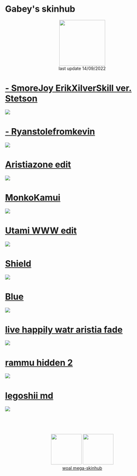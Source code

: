 # Gabey's skinhub
<p align="center">
<a href="https://osu.ppy.sh/users/12904237">
  <img src="https://a.ppy.sh/12904237"  
       width="150"
       height="150"></a>
<br>
last update 14/09/2022
</p>
 
 # [- SmoreJoy ErikXilverSkill ver. Stetson](https://github.com/rudjx3/skins/raw/main/gabey/-_SmoreJoy_ErikXilverSkill_ver._Stetson.osk)
![](https://osu.ppy.sh/ss/18125797/a2bd)

 # [- Ryanstolefromkevin](https://github.com/rudjx3/skins/raw/main/gabey/-_Ryanstolefromkevin.osk)
![](https://osu.ppy.sh/ss/18125806/d26a)

 # [Aristiazone edit](https://github.com/rudjx3/skins/raw/main/gabey/Aristiazone_edit.osk)
![](https://osu.ppy.sh/ss/18125810/9a1d)

 # [MonkoKamui](https://github.com/rudjx3/skins/raw/main/gabey/MonkoKamui.osk)
![](https://osu.ppy.sh/ss/18125813/4257)

 # [Utami WWW edit](https://github.com/rudjx3/skins/raw/main/gabey/Utami_WWW_edit.osk)
![](https://osu.ppy.sh/ss/18125816/79e4)

 # [Shield](https://github.com/rudjx3/skins/raw/main/gabey/Shield.osk)
![](https://osu.ppy.sh/ss/18125825/ce2e)

 # [Blue](https://github.com/rudjx3/skins/raw/main/gabey/Blue.osk)
![](https://osu.ppy.sh/ss/18125829/1609)

 # [live happily watr aristia fade](https://github.com/rudjx3/skins/raw/main/gabey/live_happily_watr_aristia_fade.osk)
![](https://osu.ppy.sh/ss/18125831/1b2c)

 # [rammu hidden 2](https://github.com/rudjx3/skins/raw/main/gabey/rammu_hidden_2.osk)
![](https://osu.ppy.sh/ss/18125832/0767)

 # [legoshii md](https://github.com/rudjx3/skins/raw/main/gabey/legoshii_md.osk)
![](https://osu.ppy.sh/ss/18125834/362a)

#
<p align="center">
  <br></br>
  <a href="https://www.twitch.tv/gaybey_">
  <img src="https://i.imgur.com/HM030lk.png" 
       width="100" 
       height="100"></a>
  <a href="https://twitter.com/gabeyosu">
  <img src="https://i.imgur.com/PUQ5uWf.png" 
       width="100" 
       height="100"></a>
  <br>
  <a href="README.md">woal mega-skinhub</a>
 </p>
